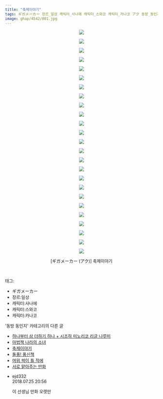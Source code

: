 ```yaml
---
title: "축제이야기"
tags: ギガメーカー 장르_일상 캐릭터_사나에 캐릭터_스와코 캐릭터_카나코 アク 동방_동인지
image: ghap/4542/001.jpg
---
```

<div class="article">
<p style="text-align: center; clear: none; float: none;"><img src="{{ site.nasurl }}/ghap/4542/001.jpg"/></p>
<p style="text-align: center; clear: none; float: none;"><img src="{{ site.nasurl }}/ghap/4542/002.jpg"/></p>
<p style="text-align: center; clear: none; float: none;"><img src="{{ site.nasurl }}/ghap/4542/003.jpg"/></p>
<p style="text-align: center; clear: none; float: none;"><img src="{{ site.nasurl }}/ghap/4542/004.jpg"/></p>
<p style="text-align: center; clear: none; float: none;"><img src="{{ site.nasurl }}/ghap/4542/005.jpg"/></p>
<p style="text-align: center; clear: none; float: none;"><img src="{{ site.nasurl }}/ghap/4542/006.jpg"/></p>
<p style="text-align: center; clear: none; float: none;"><img src="{{ site.nasurl }}/ghap/4542/007.jpg"/></p>
<p style="text-align: center; clear: none; float: none;"><img src="{{ site.nasurl }}/ghap/4542/008.jpg"/></p>
<p style="text-align: center; clear: none; float: none;"><img src="{{ site.nasurl }}/ghap/4542/009.jpg"/></p>
<p style="text-align: center; clear: none; float: none;"><img src="{{ site.nasurl }}/ghap/4542/010.jpg"/></p>
<p style="text-align: center; clear: none; float: none;"><img src="{{ site.nasurl }}/ghap/4542/011.jpg"/></p>
<p style="text-align: center; clear: none; float: none;"><img src="{{ site.nasurl }}/ghap/4542/012.jpg"/></p>
<p style="text-align: center; clear: none; float: none;"><img src="{{ site.nasurl }}/ghap/4542/013.jpg"/></p>
<p style="text-align: center; clear: none; float: none;"><img src="{{ site.nasurl }}/ghap/4542/014.jpg"/></p>
<p style="text-align: center; clear: none; float: none;"><img src="{{ site.nasurl }}/ghap/4542/015.jpg"/></p>
<p style="text-align: center; clear: none; float: none;"><img src="{{ site.nasurl }}/ghap/4542/016.jpg"/></p>
<p style="text-align: center; clear: none; float: none;"><img src="{{ site.nasurl }}/ghap/4542/017.jpg"/></p>
<p style="text-align: center; clear: none; float: none;"><img src="{{ site.nasurl }}/ghap/4542/018.jpg"/></p>
<p style="text-align: center; clear: none; float: none;"><img src="{{ site.nasurl }}/ghap/4542/019.jpg"/></p>
<p style="text-align: center; clear: none; float: none;"><img src="{{ site.nasurl }}/ghap/4542/020.jpg"/></p>
<p style="text-align: center; clear: none; float: none;"><img src="{{ site.nasurl }}/ghap/4542/021.jpg"/></p>
<p style="text-align: center; clear: none; float: none;"><img src="{{ site.nasurl }}/ghap/4542/022.jpg"/></p>
<p style="text-align: center; clear: none; float: none;"><img src="{{ site.nasurl }}/ghap/4542/023.jpg"/></p>
<p style="text-align: center; clear: none; float: none;"><img src="{{ site.nasurl }}/ghap/4542/024.jpg"/></p>
<p style="text-align: center; clear: none; float: none;"><img src="{{ site.nasurl }}/ghap/4542/025.jpg"/></p>
<p style="text-align: center; clear: none; float: none;">[ギガメーカー (アク)] 축제이야기</p>
<p><br/></p>
</div><div class="tagTrail">
<p>태그: </p>
<ul>
<li>ギガメーカー</li>
<li>장르:일상</li>
<li>캐릭터:사나에</li>
<li>캐릭터:스와코</li>
<li>캐릭터:카나코</li>
</ul>
</div><div class="another">
<p>'동방 동인지' 카테고리의 다른 글</p>
<ul>
<li><a href="/2018-07-23-ghap_4544">하나부터 삼 더하기 하나 + 시즈하 미노리코 리글 나루미</a></li>
<li><a href="/2018-07-23-ghap_4543">마법책 나라의 소녀</a></li>
<li><a href="/2018-07-23-ghap_4542">축제이야기</a></li>
<li><a href="/2018-07-23-ghap_4541">돌풍! 풍신책</a></li>
<li><a href="/2018-07-21-ghap_4538">머위 싹이 틀 적에</a></li>
<li><a href="/2018-07-21-ghap_4537">서로 맡아주는 만화</a></li>
</ul>
</div><div class="cb_module cb_fluid">
<div class="cb_wrt cb_profile">
<div class="comment">
<ul>
<li class="cb_thumb_off" id="comment15293712">
<div class="cb_comment_area">
<div class="cb_info_area">
<div class="cb_section">
<span class="cb_nick_name">ejd332</span>
</div>
<div class="cb_section">
<span class="cb_date">2018.07.25 20:56 </span>
</div>
</div>
<div class="cb_dsc_comment">
<p class="cb_dsc">
											이 선생님 만화 오랫만
										</p>
</div>
</div></li>
</ul>
</div>
</div><!-- commentList close -->
</div>